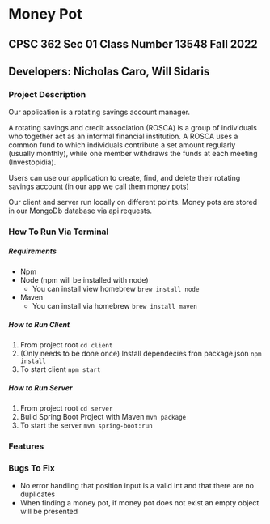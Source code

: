 # Money Pot 
## CPSC 362 Sec 01 Class Number 13548 Fall 2022
## Developers: Nicholas Caro, Will Sidaris

### Project Description
Our application is a rotating savings account manager. 

A rotating savings and credit association (ROSCA) is a group of individuals who together act as an informal financial institution. A ROSCA uses a common fund to which individuals contribute a set amount regularly (usually monthly), while one member withdraws the funds at each meeting (Investopidia). 

Users can use our application to create, find, and delete their rotating savings account (in our app we call them money pots)

Our client and server run locally on different points. Money pots are stored in our MongoDb database via api requests. 

### How To Run Via Terminal

##### Requirements
- Npm
- Node (npm will be installed with node)
  - You can install view homebrew `brew install node`
- Maven
  - You can install via homebrew `brew install maven`

##### How to Run Client
1. From project root `cd client`
2. (Only needs to be done once) Install dependecies fron package.json `npm install`
3. To start client `npm start`

##### How to Run Server
1. From project root `cd server`
2. Build Spring Boot Project with Maven `mvn package`
3. To start the server `mvn spring-boot:run`
### Features

### Bugs To Fix
- No error handling that position input is a valid int and that there are no duplicates
- When finding a money pot, if money pot does not exist an empty object will be presented



